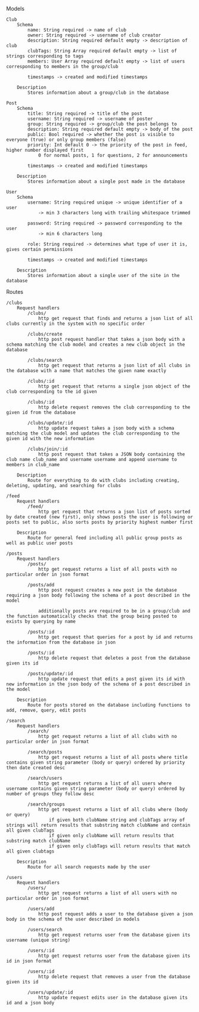 Models

    Club
        Schema
            name: String required -> name of club
            owner: String required -> username of club creator
            description: String required default empty -> description of club
            clubTags: String Array required default empty -> list of strings corresponding to tags
            members: User Array required default empty -> list of users corresponding to members in the group/club
            
            timestamps -> created and modified timestamps
        
        Description
            Stores information about a group/club in the database

    Post
        Schema
            title: String required -> title of the post
            username: String required -> username of poster
            group: String required -> group/club the post belongs to
            description: String required default empty -> body of the post
            public: Bool required -> whether the post is visible to everyone (true) or only group members (false)
            priority: Int default 0 -> the priority of the post in feed, higher number displayed first
                0 for normal posts, 1 for questions, 2 for announcements

            timestamps -> created and modified timestamps

        Description
            Stores information about a single post made in the database

    User
        Schema
            username: String required unique -> unique identifier of a user
                -> min 3 characters long with trailing whitespace trimmed

            password: String required -> password corresponding to the user
                -> min 6 characters long

            role: String required -> determines what type of user it is, gives certain permissions
            
            timestamps -> created and modified timestamps
        
        Description
            Stores information about a single user of the site in the database

Routes

    /clubs
        Request handlers
            /clubs/
                http get request that finds and returns a json list of all clubs currently in the system with no specific order

            /clubs/create
                http post request handler that takes a json body with a schema matching the club model and creates a new club object in the database

            /clubs/search
                http get request that returns a json list of all clubs in the database with a name that matches the given name exactly

            /clubs/:id
                http get request that returns a single json object of the club corresponding to the id given

            /clubs/:id
                http delete request removes the club corresponding to the given id from the database

            /clubs/update/:id
                http update request takes a json body with a schema matching the club model and updates the club corresponding to the given id with the new information
	        
            /clubs/join/:id
        	    http post request that takes a JSON body containing the club name club_name and username username and append username to members in club_name
        
        Description
            Route for everything to do with clubs including creating, deleting, updating, and searching for clubs

    /feed
        Request handlers
            /feed/
                http get request that returns a json list of posts sorted by date created (new first), only shows posts the user is following or posts set to public, also sorts posts by priority highest number first

        Description
            Route for general feed including all public group posts as well as public user posts

    /posts
        Request handlers
            /posts/
                http get request returns a list of all posts with no particular order in json format

            /posts/add
                http post request creates a new post in the database requiring a json body following the schema of a post described in the model

                additionally posts are required to be in a group/club and the function automatically checks that the group being posted to exists by querying by name

            /posts/:id
                http get request that queries for a post by id and returns the information from the database in json

            /posts/:id
                http delete request that deletes a post from the database given its id

            /posts/update/:id
                http update request that edits a post given its id with new information in the json body of the schema of a post described in the model

        Description
            Route for posts stored on the database including functions to add, remove, query, edit posts

    /search
        Request handlers
            /search/
                http get request returns a list of all clubs with no particular order in json format

            /search/posts
                http get request returns a list of all posts where title contains given string parameter (body or query) ordered by priority then date created desc 

            /search/users
                http get request returns a list of all users where username contains given string parameter (body or query) ordered by number of groups they follow desc
            
            /search/groups
                http get request returns a list of all clubs where (body or query)
                    if given both clubName string and clubTags array of strings will return results that substring match clubName and contain all given clubTags
                    if given only clubName will return results that substring match clubName
                    if given only clubTags will return results that match all given clubtags

        Description
            Route for all search requests made by the user

    /users
        Request handlers
            /users/ 
                http get request returns a list of all users with no particular order in json format

            /users/add
                http post request adds a user to the database given a json body in the schema of the user described in models

            /users/search
                http get request returns user from the database given its username (unique string)

            /users/:id
                http get request returns user from the database given its id in json format

            /users/:id
                http delete request that removes a user from the database given its id

            /users/update/:id
                http update request edits user in the database given its id and a json body

